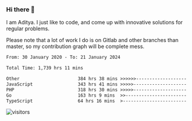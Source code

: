 ### Hi there 👋

I am Aditya. I just like to code, and come up with innovative solutions for regular problems.

Please note that a lot of work I do is on Gitlab and other branches than master, so my contribution graph will be complete mess.

<!--START_SECTION:waka-->

```txt
From: 30 January 2020 - To: 21 January 2024

Total Time: 1,739 hrs 11 mins

Other                      384 hrs 38 mins >>>>>>-------------------   22.12 %
JavaScript                 343 hrs 41 mins >>>>>--------------------   19.76 %
PHP                        318 hrs 30 mins >>>>>--------------------   18.31 %
Go                         163 hrs 9 mins  >>-----------------------   09.38 %
TypeScript                 64 hrs 16 mins  >------------------------   03.70 %
```

<!--END_SECTION:waka-->

![visitors](https://visitor-badge.glitch.me/badge?page_id=BrainBuzzer.visitor-badge&left_color=green&right_color=red)
